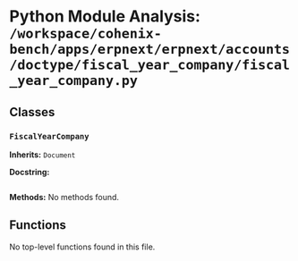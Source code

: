 # Python Module Analysis: `/workspace/cohenix-bench/apps/erpnext/erpnext/accounts/doctype/fiscal_year_company/fiscal_year_company.py`

## Classes

### `FiscalYearCompany`
**Inherits:** `Document`


**Docstring:**
```

```

**Methods:**
No methods found.




## Functions

No top-level functions found in this file.
